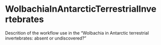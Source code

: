 # WolbachiaInAntarcticTerrestrialInvertebrates
Descrition of the workflow use in the “Wolbachia in Antarctic terrestrial invertebrates: absent or undiscovered?”
